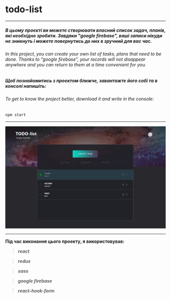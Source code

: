 # todo-list 
---

##### В цьому проекті ви можете створювати власний список задач, планів, які необхідно зробити. Завдяки "_google firebase_", ваші записи нікуди не зникнуть і можете повернутись до них в зручний для вас час.

###### _In this project, you can create your own list of tasks, plans that need to be done. Thanks to "google firebase", your records will not disappear anywhere and you can return to them at a time convenient for you._

##### Щоб познайомитись з проектом ближче, завантажте його собі та в консолі напишіть:

###### _To get to know the project better, download it and write in the console:_
```
npm start
```
---
![](/src/images/5.png)

---
__Під час виконання цього проекту, я використовував:__


> ___react___

> ___redux___

> ___sass___

> ___google firebase___

> ___react-hook-form___
